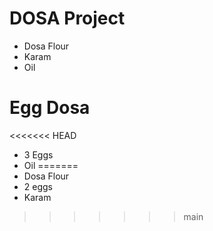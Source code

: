 # DOSA Project

* Dosa Flour
* Karam
* Oil

# Egg Dosa
<<<<<<< HEAD

* 3 Eggs
* Oil
=======
* Dosa Flour
* 2 eggs
* Karam
>>>>>>> main
